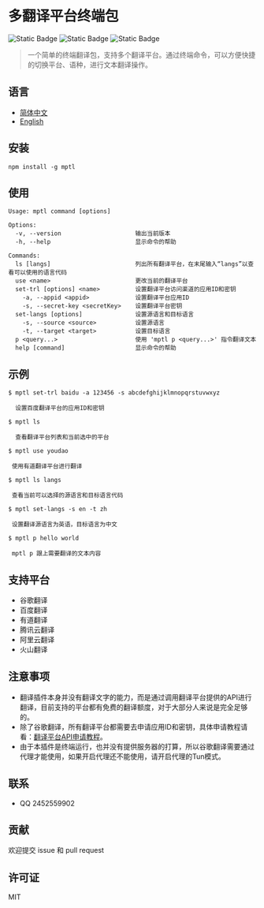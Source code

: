 # 多翻译平台终端包

![Static Badge](https://img.shields.io/badge/npm-6.14.17-blue)
![Static Badge](https://img.shields.io/badge/node->=14.8.0-97CA00)
![Static Badge](https://img.shields.io/badge/licenes-MIT-97CA00)

> 一个简单的终端翻译包，支持多个翻译平台。通过终端命令，可以方便快捷的切换平台、语种，进行文本翻译操作。

## 语言

- [简体中文](README.md)
- [English](README_EN.md)

  
## 安装

```
npm install -g mptl
```

## 使用

```
Usage: mptl command [options]

Options:
  -v, --version                     输出当前版本
  -h, --help                        显示命令的帮助

Commands:
  ls [langs]                        列出所有翻译平台，在末尾输入“langs”以查看可以使用的语言代码
  use <name>                        更改当前的翻译平台
  set-trl [options] <name>          设置翻译平台访问渠道的应用ID和密钥
    -a, --appid <appid>             设置翻译平台应用ID
    -s, --secret-key <secretKey>    设置翻译平台密钥
  set-langs [options]               设置源语言和目标语言
    -s, --source <source>           设置源语言
    -t, --target <target>           设置目标语言
  p <query...>                      使用 'mptl p <query...>' 指令翻译文本
  help [command]                    显示命令的帮助
```

## 示例

```
$ mptl set-trl baidu -a 123456 -s abcdefghijklmnopqrstuvwxyz

  设置百度翻译平台的应用ID和密钥

$ mptl ls

  查看翻译平台列表和当前选中的平台

$ mptl use youdao
 
 使用有道翻译平台进行翻译

$ mptl ls langs
  
 查看当前可以选择的源语言和目标语言代码
 
$ mptl set-langs -s en -t zh

 设置翻译源语言为英语，目标语言为中文
 
$ mptl p hello world

 mptl p 跟上需要翻译的文本内容
```
## 支持平台

- 谷歌翻译
- 百度翻译
- 有道翻译
- 腾讯云翻译
- 阿里云翻译
- 火山翻译

## 注意事项

- 翻译插件本身并没有翻译文字的能力，而是通过调用翻译平台提供的API进行翻译，目前支持的平台都有免费的翻译额度，对于大部分人来说是完全足够的。
- 除了谷歌翻译，所有翻译平台都需要去申请应用ID和密钥，具体申请教程请看：[翻译平台API申请教程](https://flowus.cn/chiko_mptl/share/c721cbc9-6537-41e5-99b9-fd6299ec5b01?code=B8NQGQ)。
- 由于本插件是终端运行，也并没有提供服务器的打算，所以谷歌翻译需要通过代理才能使用，如果开启代理还不能使用，请开启代理的Tun模式。


## 联系

- QQ 2452559902

## 贡献

欢迎提交 issue 和 pull request

## 许可证

MIT